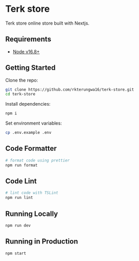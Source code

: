 # Terk store
Terk store online store built with Nextjs.


## Requirements

 - [Node v16.8+](https://nodejs.org/en/download/current/)

## Getting Started

Clone the repo:

```bash
git clone https://github.com/rkterungwa16/terk-store.git
cd terk-store
```

Install dependencies:
```bash
npm i
```

Set environment variables:

```bash
cp .env.example .env
```

## Code Formatter

```bash
# format code using prettier
npm run format
```

## Code Lint
```bash
# lint code with TSLint
npm run lint
```

## Running Locally

```bash
npm run dev
```

## Running in Production

```bash
npm start
```
